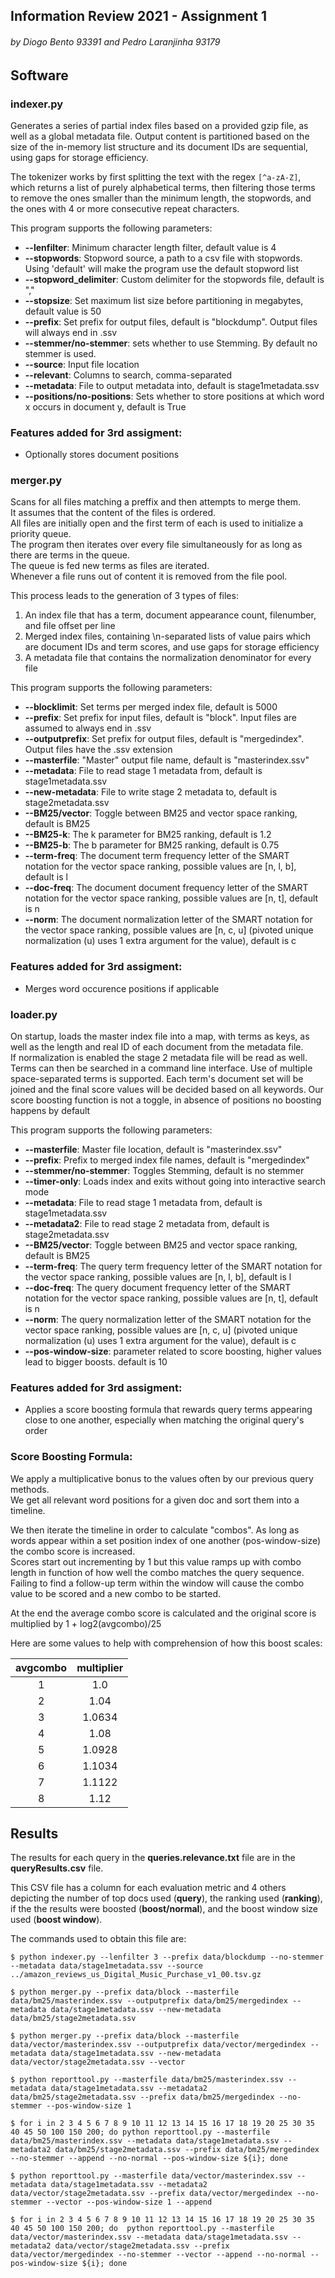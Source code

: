 ## Information Review 2021 - Assignment 1
###### by Diogo Bento 93391 and Pedro Laranjinha 93179

## Software
### indexer.py
Generates a series of partial index files based on a provided gzip file, as well as a global metadata file.
Output content is partitioned based on the size of the in-memory list structure and its document IDs are sequential, using gaps for storage efficiency.

The tokenizer works by first splitting the text with the regex `[^a-zA-Z]`, which returns a list of purely alphabetical terms, then filtering those terms to remove the ones smaller than the minimum length, the stopwords, and the ones with 4 or more consecutive repeat characters.

This program supports the following parameters:

+ **--lenfilter**: Minimum character length filter, default value is 4 
+ **--stopwords**: Stopword source, a path to a csv file with stopwords.  
        Using 'default' will make the program use the default stopword list
+ **--stopword_delimiter**: Custom delimiter for the stopwords file, default is ","
+ **--stopsize**: Set maximum list size before partitioning in megabytes, default value is 50
+ **--prefix**: Set prefix for output files, default is "blockdump". Output files will always end in .ssv
+ **--stemmer/no-stemmer**: sets whether to use Stemming. By default no stemmer is used.
+ **--source**: Input file location
+ **--relevant**: Columns to search, comma-separated
+ **--metadata**: File to output metadata into, default is stage1metadata.ssv
+ **--positions/no-positions**: Sets whether to store positions at which word x occurs in document y, default is True
### Features added for 3rd assigment:
- Optionally stores document positions

### merger.py
Scans for all files matching a preffix and then attempts to merge them.\
It assumes that the content of the files is ordered.\
All files are initially open and the first term of each is used to initialize a priority queue.\
The program then iterates over every file simultaneously for as long as there are terms in the queue.\
The queue is fed new terms as files are iterated.\
Whenever a file runs out of content it is removed from the file pool.

This process leads to the generation of 3 types of files:
1. An index file that has a term, document appearance count, filenumber, and file offset per line
2. Merged index files, containing \n-separated lists of value pairs which are document IDs and term scores, and use gaps for storage efficiency   
3. A metadata file that contains the normalization denominator for every file


This program supports the following parameters:
+ **--blocklimit**: Set terms per merged index file, default is 5000
+ **--prefix**: Set prefix for input files, default is "block". Input files are assumed to always end in .ssv
+ **--outputprefix**: Set prefix for output files, default is "mergedindex". Output files have the .ssv extension
+ **--masterfile**: "Master" output file name, default is "masterindex.ssv"
+ **--metadata**: File to read stage 1 metadata from, default is stage1metadata.ssv
+ **--new-metadata**: File to write stage 2 metadata to, default is stage2metadata.ssv
+ **--BM25/vector**: Toggle between BM25 and vector space ranking, default is BM25
+ **--BM25-k**: The k parameter for BM25 ranking, default is 1.2
+ **--BM25-b**: The b parameter for BM25 ranking, default is 0.75
+ **--term-freq**: The document term frequency letter of the SMART notation for the vector space ranking, possible values are [n, l, b], default is l
+ **--doc-freq**: The document document frequency letter of the SMART notation for the vector space ranking, possible values are [n, t], default is n
+ **--norm**: The document normalization letter of the SMART notation for the vector space ranking, possible values are [n, c, u] (pivoted unique normalization (u) uses 1 extra argument for the value), default is c

### Features added for 3rd assigment:
+ Merges word occurence positions if applicable

### loader.py
On startup, loads the master index file into a map, with terms as keys, as well as the length and real ID of each document from the metadata file.\
If normalization is enabled the stage 2 metadata file will be read as well.  
Terms can then be searched in a command line interface.
Use of multiple space-separated terms is supported. Each term's document set will be joined and the final score values will be decided based on all keywords.
Our score boosting function is not a toggle, in absence of positions no boosting happens by default

This program supports the following parameters:
+ **--masterfile**: Master file location, default is "masterindex.ssv"
+ **--prefix**: Prefix to merged index file names, default is "mergedindex"
+ **--stemmer/no-stemmer**: Toggles Stemming, default is no stemmer
+ **--timer-only**: Loads index and exits without going into interactive search mode
+ **--metadata**: File to read stage 1 metadata from, default is stage1metadata.ssv
+ **--metadata2**: File to read stage 2 metadata from, default is stage2metadata.ssv
+ **--BM25/vector**: Toggle between BM25 and vector space ranking, default is BM25
+ **--term-freq**: The query term frequency letter of the SMART notation for the vector space ranking, possible values are [n, l, b], default is l
+ **--doc-freq**: The query document frequency letter of the SMART notation for the vector space ranking, possible values are [n, t], default is n
+ **--norm**: The query normalization letter of the SMART notation for the vector space ranking, possible values are [n, c, u] (pivoted unique normalization (u) uses 1 extra argument for the value), default is c
+ **--pos-window-size**: parameter related to score boosting, higher values lead to bigger boosts. default is 10

### Features added for 3rd assigment:
+ Applies a score boosting formula that rewards query terms appearing close to one another, especially when matching the original query's order

### Score Boosting Formula:
We apply a multiplicative bonus to the values often by our previous query methods.  
We get all relevant word positions for a given doc and sort them into a timeline.  

We then iterate the timeline in order to calculate "combos". As long as words appear within a set position index of one another (pos-window-size) the combo score is increased.  
Scores start out incrementing by 1 but this value ramps up with combo length in function of how well the combo matches the query sequence.  
Failing to find a follow-up term within the window will cause the combo value to be scored and a new combo to be started.  

At the end the average combo score is calculated and the original score is multiplied by 1 + log2(avgcombo)/25  

Here are some values to help with comprehension of how this boost scales:

| avgcombo | multiplier |
|:--------:|:----------:|
|     1    |     1.0    |
|     2    |    1.04    |
|     3    |   1.0634   |
|     4    |    1.08    |
|     5    |   1.0928   |
|     6    |   1.1034   |
|     7    |   1.1122   |
|     8    |    1.12    |

## Results
The results for each query in the **queries.relevance.txt** file are in the **queryResults.csv** file.

This CSV file has a column for each evaluation metric and 4 others depicting the number of top docs used (**query**), the ranking used (**ranking**), if the the results were boosted (**boost/normal**), and the boost window size used (**boost window**).

The commands used to obtain this file are:
```
$ python indexer.py --lenfilter 3 --prefix data/blockdump --no-stemmer --metadata data/stage1metadata.ssv --source ../amazon_reviews_us_Digital_Music_Purchase_v1_00.tsv.gz

$ python merger.py --prefix data/block --masterfile data/bm25/masterindex.ssv --outputprefix data/bm25/mergedindex --metadata data/stage1metadata.ssv --new-metadata data/bm25/stage2metadata.ssv

$ python merger.py --prefix data/block --masterfile data/vector/masterindex.ssv --outputprefix data/vector/mergedindex --metadata data/stage1metadata.ssv --new-metadata data/vector/stage2metadata.ssv --vector

$ python reporttool.py --masterfile data/bm25/masterindex.ssv --metadata data/stage1metadata.ssv --metadata2 data/bm25/stage2metadata.ssv --prefix data/bm25/mergedindex --no-stemmer --pos-window-size 1

$ for i in 2 3 4 5 6 7 8 9 10 11 12 13 14 15 16 17 18 19 20 25 30 35 40 45 50 100 150 200; do python reporttool.py --masterfile data/bm25/masterindex.ssv --metadata data/stage1metadata.ssv --metadata2 data/bm25/stage2metadata.ssv --prefix data/bm25/mergedindex --no-stemmer --append --no-normal --pos-window-size ${i}; done

$ python reporttool.py --masterfile data/vector/masterindex.ssv --metadata data/stage1metadata.ssv --metadata2 data/vector/stage2metadata.ssv --prefix data/vector/mergedindex --no-stemmer --vector --pos-window-size 1 --append

$ for i in 2 3 4 5 6 7 8 9 10 11 12 13 14 15 16 17 18 19 20 25 30 35 40 45 50 100 150 200; do  python reporttool.py --masterfile data/vector/masterindex.ssv --metadata data/stage1metadata.ssv --metadata2 data/vector/stage2metadata.ssv --prefix data/vector/mergedindex --no-stemmer --vector --append --no-normal --pos-window-size ${i}; done
```
